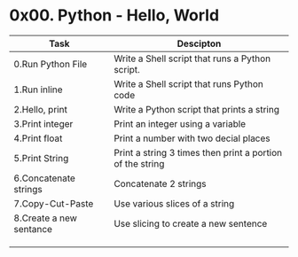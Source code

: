# 0x00. Python - Hello, World
|Task|Descipton|
|---|---|
|0.Run Python File  | Write a Shell script that runs a Python script.|
|1.Run inline | Write a Shell script that runs Python code|
|2.Hello, print | Write a Python script that prints a string|
|3.Print integer | Print an integer using a variable|
|4.Print float | Print a number with two decial places|
|5.Print String| Print a string 3 times then print a portion of the string|
|6.Concatenate strings| Concatenate 2 strings|
|7.Copy-Cut-Paste| Use various slices of a  string|
|8.Create a new sentance| Use slicing to create a new sentence|
|   |   |
|   |   |
|   |   |